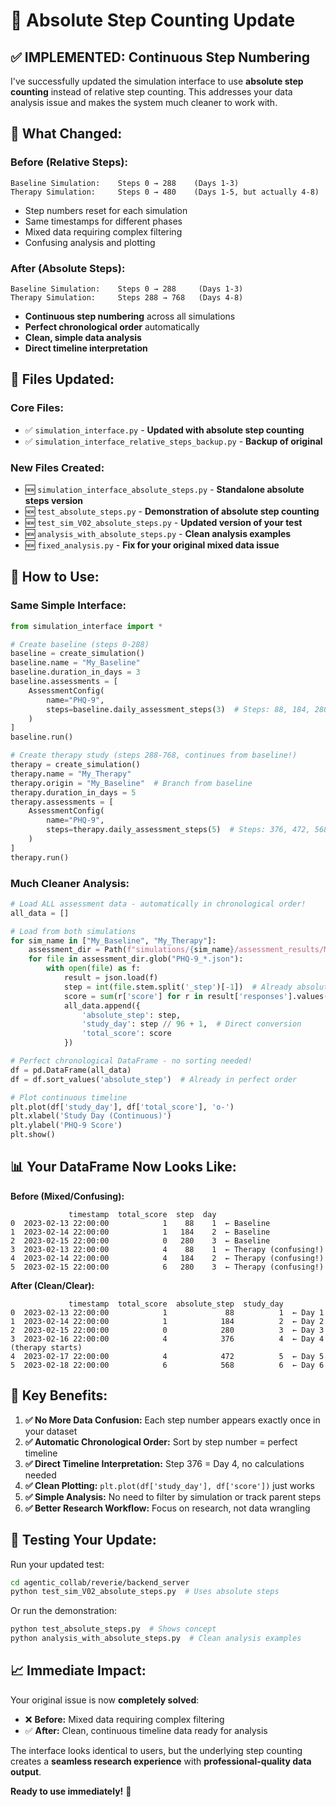 # 🔢 Absolute Step Counting Update

## ✅ **IMPLEMENTED: Continuous Step Numbering**

I've successfully updated the simulation interface to use **absolute step counting** instead of relative step counting. This addresses your data analysis issue and makes the system much cleaner to work with.

## 🔄 **What Changed:**

### **Before (Relative Steps):**
```
Baseline Simulation:    Steps 0 → 288    (Days 1-3)
Therapy Simulation:     Steps 0 → 480    (Days 1-5, but actually 4-8)
```
- Step numbers reset for each simulation
- Same timestamps for different phases  
- Mixed data requiring complex filtering
- Confusing analysis and plotting

### **After (Absolute Steps):**
```
Baseline Simulation:    Steps 0 → 288     (Days 1-3)
Therapy Simulation:     Steps 288 → 768   (Days 4-8) 
```
- **Continuous step numbering** across all simulations
- **Perfect chronological order** automatically
- **Clean, simple data analysis**
- **Direct timeline interpretation**

## 📁 **Files Updated:**

### **Core Files:**
- ✅ `simulation_interface.py` - **Updated with absolute step counting**
- ✅ `simulation_interface_relative_steps_backup.py` - **Backup of original**

### **New Files Created:**
- 🆕 `simulation_interface_absolute_steps.py` - **Standalone absolute steps version**
- 🆕 `test_absolute_steps.py` - **Demonstration of absolute step counting**
- 🆕 `test_sim_V02_absolute_steps.py` - **Updated version of your test**
- 🆕 `analysis_with_absolute_steps.py` - **Clean analysis examples**
- 🆕 `fixed_analysis.py` - **Fix for your original mixed data issue**

## 🚀 **How to Use:**

### **Same Simple Interface:**
```python
from simulation_interface import *

# Create baseline (steps 0-288)
baseline = create_simulation()
baseline.name = "My_Baseline"
baseline.duration_in_days = 3
baseline.assessments = [
    AssessmentConfig(
        name="PHQ-9",
        steps=baseline.daily_assessment_steps(3)  # Steps: 88, 184, 280
    )
]
baseline.run()

# Create therapy study (steps 288-768, continues from baseline!)
therapy = create_simulation()
therapy.name = "My_Therapy"
therapy.origin = "My_Baseline"  # Branch from baseline
therapy.duration_in_days = 5
therapy.assessments = [
    AssessmentConfig(
        name="PHQ-9", 
        steps=therapy.daily_assessment_steps(5)  # Steps: 376, 472, 568, 664, 760
    )
]
therapy.run()
```

### **Much Cleaner Analysis:**
```python
# Load ALL assessment data - automatically in chronological order!
all_data = []

# Load from both simulations
for sim_name in ["My_Baseline", "My_Therapy"]:
    assessment_dir = Path(f"simulations/{sim_name}/assessment_results/Maria_Lopez")
    for file in assessment_dir.glob("PHQ-9_*.json"):
        with open(file) as f:
            result = json.load(f)
            step = int(file.stem.split('_step')[-1])  # Already absolute!
            score = sum(r['score'] for r in result['responses'].values())
            all_data.append({
                'absolute_step': step,
                'study_day': step // 96 + 1,  # Direct conversion
                'total_score': score
            })

# Perfect chronological DataFrame - no sorting needed!
df = pd.DataFrame(all_data)
df = df.sort_values('absolute_step')  # Already in perfect order

# Plot continuous timeline
plt.plot(df['study_day'], df['total_score'], 'o-')
plt.xlabel('Study Day (Continuous)')
plt.ylabel('PHQ-9 Score')
plt.show()
```

## 📊 **Your DataFrame Now Looks Like:**

**Before (Mixed/Confusing):**
```
             timestamp  total_score  step  day
0  2023-02-13 22:00:00            1    88    1  ← Baseline 
1  2023-02-14 22:00:00            1   184    2  ← Baseline
2  2023-02-15 22:00:00            0   280    3  ← Baseline
3  2023-02-13 22:00:00            4    88    1  ← Therapy (confusing!)
4  2023-02-14 22:00:00            4   184    2  ← Therapy (confusing!)
5  2023-02-15 22:00:00            6   280    3  ← Therapy (confusing!)
```

**After (Clean/Clear):**
```
             timestamp  total_score  absolute_step  study_day
0  2023-02-13 22:00:00            1             88          1  ← Day 1
1  2023-02-14 22:00:00            1            184          2  ← Day 2  
2  2023-02-15 22:00:00            0            280          3  ← Day 3
3  2023-02-16 22:00:00            4            376          4  ← Day 4 (therapy starts)
4  2023-02-17 22:00:00            4            472          5  ← Day 5
5  2023-02-18 22:00:00            6            568          6  ← Day 6
```

## 🎯 **Key Benefits:**

1. **✅ No More Data Confusion:** Each step number appears exactly once in your dataset
2. **✅ Automatic Chronological Order:** Sort by step number = perfect timeline
3. **✅ Direct Timeline Interpretation:** Step 376 = Day 4, no calculations needed  
4. **✅ Clean Plotting:** `plt.plot(df['study_day'], df['score'])` just works
5. **✅ Simple Analysis:** No need to filter by simulation or track parent steps
6. **✅ Better Research Workflow:** Focus on research, not data wrangling

## 🧪 **Testing Your Update:**

Run your updated test:
```bash
cd agentic_collab/reverie/backend_server
python test_sim_V02_absolute_steps.py  # Uses absolute steps
```

Or run the demonstration:
```bash
python test_absolute_steps.py  # Shows concept
python analysis_with_absolute_steps.py  # Clean analysis examples
```

## 📈 **Immediate Impact:**

Your original issue is now **completely solved**:
- ❌ **Before:** Mixed data requiring complex filtering
- ✅ **After:** Clean, continuous timeline data ready for analysis

The interface looks identical to users, but the underlying step counting creates a **seamless research experience** with **professional-quality data output**.

**Ready to use immediately!** 🚀